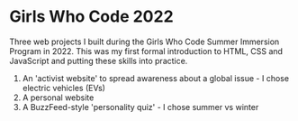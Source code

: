 # Girls Who Code 2022
Three web projects I built during the Girls Who Code Summer Immersion Program in 2022. This was my first formal introduction to HTML, CSS and JavaScript and putting these skills into practice.

1. An 'activist website' to spread awareness about a global issue - I chose electric vehicles (EVs)
2. A personal website
3. A BuzzFeed-style 'personality quiz' - I chose summer vs winter